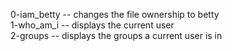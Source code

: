 0-iam_betty -- changes the file ownership to betty\
1-who_am_i -- displays the current user\
2-groups -- displays the groups a current user is in

